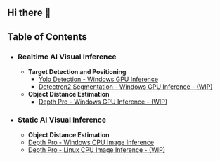 ## Hi there 👋

<!--
**lattebyte/lattebyte** is a ✨ _special_ ✨ repository because its `README.md` (this file) appears on your GitHub profile.

Here are some ideas to get you started:

- 🔭 I’m currently working on ...
- 🌱 I’m currently learning ...
- 👯 I’m looking to collaborate on ...
- 🤔 I’m looking for help with ...
- 💬 Ask me about ...
- 📫 How to reach me: ...
- 😄 Pronouns: ...
- ⚡ Fun fact: ...
-->


## Table of Contents

- ### Realtime AI Visual Inference
  * **Target Detection and Positioning**
     + [Yolo Detection - Windows GPU Inference](https://github.com/lattebyte/Yolo-Detection-Windows-GPU)
     + [Detectron2 Segmentation - Windows GPU Inference - (WIP)]()
  * **Object Distance Estimation**
     + [Depth Pro - Windows GPU Inference - (WIP)]()
  
- ### Static AI Visual Inference
    * **Object Distance Estimation**
     + [Depth Pro - Windows CPU Image Inference](https://github.com/lattebyte/DepthPro-Windows-CPU)
     + [Depth Pro - Linux CPU Image Inference - (WIP)]()
